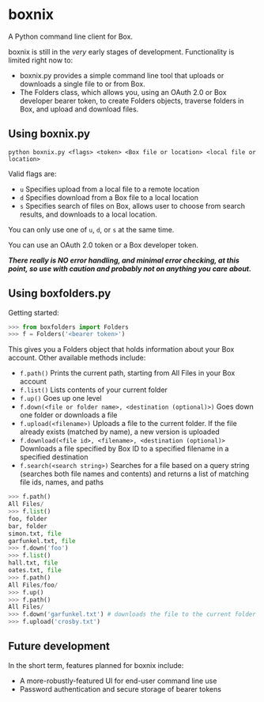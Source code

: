 boxnix
======

A Python command line client for Box.

boxnix is still in the *very* early stages of development. Functionality is limited right now to:

* boxnix.py provides a simple command line tool that uploads or downloads a single file to or from Box.
* The Folders class, which allows you, using an OAuth 2.0 or Box developer bearer token, to create Folders objects, traverse folders in Box, and upload and download files.

Using boxnix.py
---------------
`python boxnix.py <flags> <token> <Box file or location> <local file or location>`

Valid flags are:
* `u` Specifies upload from a local file to a remote location
* `d` Specifies download from a Box file to a local location
* `s` Specifies search of files on Box, allows user to choose from search results, and downloads to a local location.

You can only use one of `u`, `d`, or `s` at the same time. 

You can use an OAuth 2.0 token or a Box developer token.

***There really is NO error handling, and minimal error checking, at this point, so use with caution and probably not on anything you care about.***

Using boxfolders.py
----------------

Getting started:
```python
>>> from boxfolders import Folders
>>> f = Folders('<bearer token>')
```

This gives you a Folders object that holds information about your Box account. Other available methods include:
* `f.path()` Prints the current path, starting from All Files in your Box account
* `f.list()` Lists contents of your current folder
* `f.up()` Goes up one level
* `f.down(<file or folder name>, <destination (optional)>)` Goes down one folder or downloads a file
* `f.upload(<filename>)` Uploads a file to the current folder. If the file already exists (matched by name), a new version is uploaded
* `f.download(<file id>, <filename>, <destination (optional)>` Downloads a file specified by Box ID to a specified filename in a specified destination
* `f.search(<search string>)` Searches for a file based on a query string (searches both file names and contents) and returns a list of matching file ids, names, and paths

```python
>>> f.path()
All Files/
>>> f.list()
foo, folder
bar, folder
simon.txt, file
garfunkel.txt, file
>>> f.down('foo')
>>> f.list()
hall.txt, file
oates.txt, file
>>> f.path()
All Files/foo/
>>> f.up()
>>> f.path()
All Files/
>>> f.down('garfunkel.txt') # downloads the file to the current folder
>>> f.upload('crosby.txt')
```

Future development
------------------
In the short term, features planned for boxnix include: 
* A more-robustly-featured UI for end-user command line use
* Password authentication and secure storage of bearer tokens
